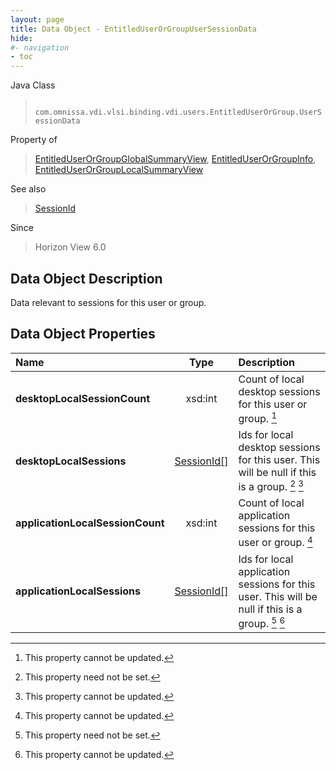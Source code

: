 ```yaml
---
layout: page
title: Data Object - EntitledUserOrGroupUserSessionData
hide:
#- navigation
- toc
---
```






Java Class
> ` com.omnissa.vdi.vlsi.binding.vdi.users.EntitledUserOrGroup.UserSessionData`

Property of
> [EntitledUserOrGroupGlobalSummaryView](vdi.users.EntitledUserOrGroup.EntitledUserOrGroupGlobalSummaryView.md#field_detail), [EntitledUserOrGroupInfo](vdi.users.EntitledUserOrGroup.EntitledUserOrGroupInfo.md#field_detail), [EntitledUserOrGroupLocalSummaryView](vdi.users.EntitledUserOrGroup.EntitledUserOrGroupLocalSummaryView.md#field_detail)

See also
> [SessionId](vdi.entity.SessionId.md)

Since
> Horizon View 6.0


## Data Object Description

Data relevant to sessions for this user or group.

## Data Object Properties

 Name | Type | Description
:---|:---:|:---
**desktopLocalSessionCount**|  xsd:int|  Count of local desktop sessions for this user or group. [^2]
**desktopLocalSessions**| [SessionId[]](vdi.entity.SessionId.md)|  Ids for local desktop sessions for this user. This will be null if this is a group. [^1] [^2]
**applicationLocalSessionCount**|  xsd:int|  Count of local application sessions for this user or group. [^2]
**applicationLocalSessions**| [SessionId[]](vdi.entity.SessionId.md)|  Ids for local application sessions for this user. This will be null if this is a group. [^1] [^2]


 


[^1]: This property need not be set.
[^2]: This property cannot be updated.